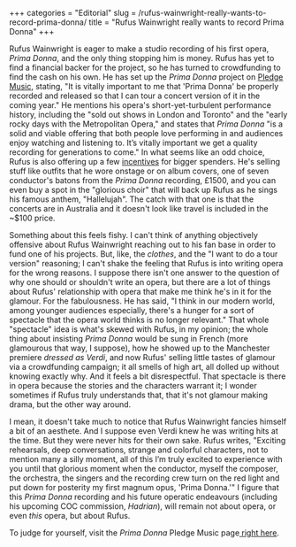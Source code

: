 +++
categories = "Editorial"
slug = /rufus-wainwright-really-wants-to-record-prima-donna/
title = "Rufus Wainwright really wants to record Prima Donna"
+++

Rufus Wainwright is eager to make a studio recording of his first opera, _Prima Donna_, and the only thing stopping him is money. Rufus has yet to find a financial backer for the project, so he has turned to crowdfunding to find the cash on his own. He has set up the _Prima Donna_ project on [Pledge Music](http://www.pledgemusic.com/projects/primadonna), stating, "It is vitally important to me that 'Prima Donna' be properly recorded and released so that I can tour a concert version of it in the coming year." He mentions his opera's short-yet-turbulent performance history, including the "sold out shows in London and Toronto" and the "early rocky days with the Metropolitan Opera," and states that _Prima Donna_ "is a solid and viable offering that both people love performing in and audiences enjoy watching and listening to. It’s vitally important we get a quality recording for generations to come."
In what seems like an odd choice, Rufus is also offering up a few [incentives](http://www.pledgemusic.com/projects/primadonna) for bigger spenders. He's selling stuff like outfits that he wore onstage or on album covers, one of seven conductor's batons from the _Prima Donna_ recording, £1500, and you can even buy a spot in the "glorious choir" that will back up Rufus as he sings his famous anthem, "Hallelujah". The catch with that one is that the concerts are in Australia and it doesn't look like travel is included in the ~$100 price.

Something about this feels fishy. I can't think of anything objectively offensive about Rufus Wainwright reaching out to his fan base in order to fund one of his projects. But, like, the _clothes_, and the "I want to do a tour version" reasoning; I can't shake the feeling that Rufus is into writing opera for the wrong reasons. I suppose there isn't one answer to the question of why one should or shouldn't write an opera, but there are a lot of things about Rufus' relationship with opera that make me think he's in it for the glamour. For the fabulousness. He has said, "I think in our modern world, among younger audiences especially, there's a hunger for a sort of spectacle that the opera world thinks is no longer relevant." That whole "spectacle" idea is what's skewed with Rufus, in my opinion; the whole thing about insisting _Prima Donna_ would be sung in French (more glamourous that way, I suppose), how he showed up to the Manchester premiere _dressed as Verdi_, and now Rufus' selling little tastes of glamour via a crowdfunding campaign; it all smells of high art, all dolled up without knowing exactly why. And it feels a bit disrespectful. That spectacle is there in opera because the stories and the characters warrant it; I wonder sometimes if Rufus truly understands that, that it's not glamour making drama, but the other way around.

I mean, it doesn't take much to notice that Rufus Wainwright fancies himself a bit of an aesthete. And I suppose even Verdi knew he was writing hits at the time. But they were never hits for their own sake. Rufus writes, "Exciting rehearsals, deep conversations, strange and colorful characters, not to mention many a silly moment, all of this I’m truly excited to experience with you until that glorious moment when the conductor, myself the composer, the orchestra, the singers and the recording crew turn on the red light and put down for posterity my first magnum opus, 'Prima Donna.'" I figure that this _Prima Donna_ recording and his future operatic endeavours (including his upcoming COC commission, _Hadrian_), will remain not about opera, or even _this_ opera, but about Rufus.

To judge for yourself, visit the _Prima Donna_ Pledge Music page[ right here](http://www.pledgemusic.com/projects/primadonna).
